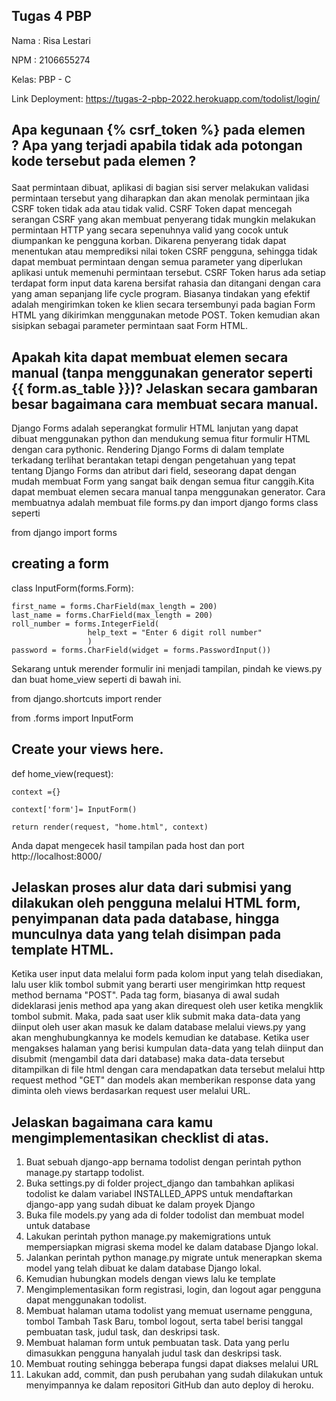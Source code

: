 ## Tugas 4 PBP

Nama : Risa Lestari

NPM : 2106655274

Kelas: PBP - C

Link Deployment: https://tugas-2-pbp-2022.herokuapp.com/todolist/login/

## Apa kegunaan {% csrf_token %} pada elemen <form>? Apa yang terjadi apabila tidak ada potongan kode tersebut pada elemen <form>?

Saat permintaan dibuat, aplikasi di bagian sisi server melakukan validasi permintaan tersebut yang diharapkan dan akan menolak permintaan jika CSRF token tidak ada atau tidak valid. CSRF Token dapat mencegah serangan CSRF yang akan membuat penyerang tidak mungkin melakukan permintaan HTTP yang secara sepenuhnya valid yang cocok untuk diumpankan ke pengguna korban. Dikarena penyerang tidak dapat menentukan atau memprediksi nilai token CSRF pengguna, sehingga tidak dapat membuat permintaan dengan semua parameter yang diperlukan aplikasi untuk memenuhi permintaan tersebut. CSRF Token harus ada setiap terdapat form input data karena bersifat rahasia dan ditangani dengan cara yang aman sepanjang life cycle program. Biasanya tindakan yang efektif adalah mengirimkan token ke klien secara tersembunyi pada bagian Form HTML yang dikirimkan menggunakan metode POST. Token kemudian akan sisipkan sebagai parameter permintaan saat Form HTML.

## Apakah kita dapat membuat elemen <form> secara manual (tanpa menggunakan generator seperti {{ form.as_table }})? Jelaskan secara gambaran besar bagaimana cara membuat <form> secara manual.

Django Forms adalah seperangkat formulir HTML lanjutan yang dapat dibuat menggunakan python dan mendukung semua fitur formulir HTML dengan cara pythonic. Rendering Django Forms di dalam template terkadang terlihat berantakan tetapi dengan pengetahuan yang tepat tentang Django Forms dan atribut dari field, seseorang dapat dengan mudah membuat Form yang sangat baik dengan semua fitur canggih.Kita dapat membuat elemen <form> secara manual tanpa menggunakan generator. Cara membuatnya adalah membuat file forms.py dan import django forms class seperti

from django import forms

## creating a form

class InputForm(forms.Form):

    first_name = forms.CharField(max_length = 200)
    last_name = forms.CharField(max_length = 200)
    roll_number = forms.IntegerField(
                     help_text = "Enter 6 digit roll number"
                     )
    password = forms.CharField(widget = forms.PasswordInput())

Sekarang untuk merender formulir ini menjadi tampilan, pindah ke views.py dan buat home_view seperti di bawah ini.

from django.shortcuts import render

from .forms import InputForm

## Create your views here.

def home_view(request):

    context ={}

    context['form']= InputForm()

    return render(request, "home.html", context)

Anda dapat mengecek hasil tampilan pada host dan port http://localhost:8000/

## Jelaskan proses alur data dari submisi yang dilakukan oleh pengguna melalui HTML form, penyimpanan data pada database, hingga munculnya data yang telah disimpan pada template HTML.

Ketika user input data melalui form pada kolom input yang telah disediakan, lalu user klik tombol submit yang berarti user mengirimkan http request method bernama "POST". Pada tag form, biasanya di awal sudah dideklarasi jenis method apa yang akan direquest oleh user ketika mengklik tombol submit. Maka, pada saat user klik submit maka data-data yang diinput oleh user akan masuk ke dalam database melalui views.py yang akan menghubungkannya ke models kemudian ke database. Ketika user mengakses halaman yang berisi kumpulan data-data yang telah diinput dan disubmit (mengambil data dari database) maka data-data tersebut ditampilkan di file html dengan cara mendapatkan data tersebut melalui http request method "GET" dan models akan memberikan response data yang diminta oleh views berdasarkan request user melalui URL.

## Jelaskan bagaimana cara kamu mengimplementasikan checklist di atas.

1. Buat sebuah django-app bernama todolist dengan perintah python manage.py startapp todolist.
2. Buka settings.py di folder project_django dan tambahkan aplikasi todolist ke dalam variabel INSTALLED_APPS untuk mendaftarkan django-app yang sudah dibuat ke dalam proyek Django
3. Buka file models.py yang ada di folder todolist dan membuat model untuk database
4. Lakukan perintah python manage.py makemigrations untuk mempersiapkan migrasi skema model ke dalam database Django lokal.
5. Jalankan perintah python manage.py migrate untuk menerapkan skema model yang telah dibuat ke dalam database Django lokal.
6. Kemudian hubungkan models dengan views lalu ke template
7. Mengimplementasikan form registrasi, login, dan logout agar pengguna dapat menggunakan todolist.
8. Membuat halaman utama todolist yang memuat username pengguna, tombol Tambah Task Baru, tombol logout, serta tabel berisi tanggal pembuatan task, judul task, dan deskripsi task.
9. Membuat halaman form untuk pembuatan task. Data yang perlu dimasukkan pengguna hanyalah judul task dan deskripsi task.
10. Membuat routing sehingga beberapa fungsi dapat diakses melalui URL
11. Lakukan add, commit, dan push perubahan yang sudah dilakukan untuk menyimpannya ke dalam repositori GitHub dan auto deploy di heroku.
